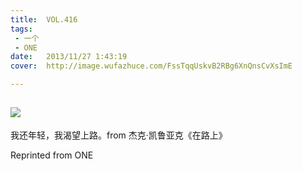 ```yaml
---
title:	VOL.416
tags:
 - 一个
 - ONE
date:	2013/11/27 1:43:19
cover:	http://image.wufazhuce.com/FssTqqUskvB2RBg6XnQnsCvXsImE

---
```

![](http://image.wufazhuce.com/FssTqqUskvB2RBg6XnQnsCvXsImE)
---

我还年轻，我渴望上路。from 杰克·凯鲁亚克《在路上》
 
Reprinted from ONE
